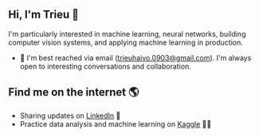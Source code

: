 ## Hi, I'm Trieu 👋
	
I'm particularly interested in machine learning, neural networks, building computer vision systems, and applying machine learning in production.
	
* 📧 I'm best reached via email (trieuhaivo.0903@gmail.com). I'm always open to interesting conversations and collaboration.

## Find me on the internet 🌎
* Sharing updates on [LinkedIn](https://www.linkedin.com/in/trieuhaivo/) 🤝
* Practice data analysis and machine learning on [Kaggle](https://www.kaggle.com/vhtrieu/code) 👨‍💻
